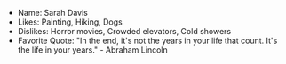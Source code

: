 - Name: Sarah Davis
- Likes: Painting, Hiking, Dogs
- Dislikes: Horror movies, Crowded elevators, Cold showers
- Favorite Quote: "In the end, it's not the years in your life that count. It's the life in your years." - Abraham Lincoln
